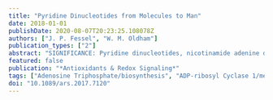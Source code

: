 ```yaml
---
title: "Pyridine Dinucleotides from Molecules to Man"
date: 2018-01-01
publishDate: 2020-08-07T20:23:25.108078Z
authors: ["J. P. Fessel", "W. M. Oldham"]
publication_types: ["2"]
abstract: "SIGNIFICANCE: Pyridine dinucleotides, nicotinamide adenine dinucleotide (NAD) and nicotinamide adenine dinucleotide phosphate (NADP), were discovered more than 100 years ago as necessary cofactors for fermentation in yeast extracts. Since that time, these molecules have been recognized as fundamental players in a variety of cellular processes, including energy metabolism, redox homeostasis, cellular signaling, and gene transcription, among many others. Given their critical role as mediators of cellular responses to metabolic perturbations, it is unsurprising that dysregulation of NAD and NADP metabolism has been associated with the pathobiology of many chronic human diseases. Recent Advances: A biochemistry renaissance in biomedical research, with its increasing focus on the metabolic pathobiology of human disease, has reignited interest in pyridine dinucleotides, which has led to new insights into the cell biology of NAD(P) metabolism, including its cellular pharmacokinetics, biosynthesis, subcellular localization, and regulation. This review highlights these advances to illustrate the importance of NAD(P) metabolism in the molecular pathogenesis of disease. CRITICAL ISSUES: Perturbations of NAD(H) and NADP(H) are a prominent feature of human disease; however, fundamental questions regarding the regulation of the absolute levels of these cofactors and the key determinants of their redox ratios remain. Moreover, an integrated topological model of NAD(P) biology that combines the metabolic and other roles remains elusive. FUTURE DIRECTIONS: As the complex regulatory network of NAD(P) metabolism becomes illuminated, sophisticated new approaches to manipulating these pathways in specific organs, cells, or organelles will be developed to target the underlying pathogenic mechanisms of disease, opening doors for the next generation of redox-based, metabolism-targeted therapies. Antioxid. Redox Signal. 28, 180-212."
featured: false
publication: "*Antioxidants & Redox Signaling*"
tags: ["Adenosine Triphosphate/biosynthesis", "ADP-ribosyl Cyclase 1/metabolism", "Biosynthetic Pathways", "Catalysis", "Disease Susceptibility", "Energy Metabolism", "Homeostasis", "Humans", "Hydrolysis", "Intracellular Space/metabolism", "Male", "metabolism", "Mitochondria/metabolism", "Nad", "NAD/chemistry/*metabolism", "Nadp", "NADP/chemistry/*metabolism", "NADPH Oxidases/metabolism", "Nitric Oxide Synthase/metabolism", "Oxidation-Reduction", "Parp", "Pyridines/chemistry/*metabolism", "Reactive Oxygen Species/metabolism", "Sirt", "Stress; Physiological"]
doi: "10.1089/ars.2017.7120"
---
```


